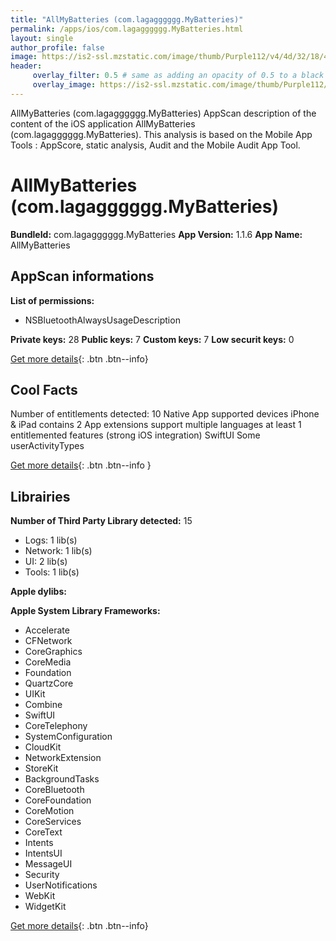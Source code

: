 ```yaml
---
title: "AllMyBatteries (com.lagagggggg.MyBatteries)"
permalink: /apps/ios/com.lagagggggg.MyBatteries.html
layout: single
author_profile: false
image: https://is2-ssl.mzstatic.com/image/thumb/Purple112/v4/4d/32/18/4d3218bd-946c-93d0-fff8-49f648032064/AppIcon-0-0-1x_U007emarketing-0-7-0-85-220.png/512x512bb.jpg
header: 
     overlay_filter: 0.5 # same as adding an opacity of 0.5 to a black background
     overlay_image: https://is2-ssl.mzstatic.com/image/thumb/Purple112/v4/4d/32/18/4d3218bd-946c-93d0-fff8-49f648032064/AppIcon-0-0-1x_U007emarketing-0-7-0-85-220.png/512x512bb.jpg
---
```

AllMyBatteries (com.lagagggggg.MyBatteries) AppScan description of the content of the iOS application AllMyBatteries (com.lagagggggg.MyBatteries). This analysis is based on the Mobile App Tools : AppScore, static analysis, Audit and the Mobile Audit App Tool.

# AllMyBatteries (com.lagagggggg.MyBatteries)

**BundleId:** com.lagagggggg.MyBatteries
**App Version:** 1.1.6
**App Name:** AllMyBatteries


## AppScan informations 

**List of permissions:** 
- NSBluetoothAlwaysUsageDescription
  
  
**Private keys:** 28
**Public keys:** 7
**Custom keys:** 7
**Low securit keys:** 0
  
[Get more details](/pricing.html){: .btn .btn--info}

## Cool Facts

Number of entitlements detected: 10
Native App
supported devices iPhone & iPad
contains 2 App extensions
support multiple languages
at least 1 entitlemented features (strong iOS integration)
SwiftUI
Some userActivityTypes
  
[Get more details](/pricing.html){: .btn .btn--info }

## Librairies 
**Number of Third Party Library detected:** 15
- Logs: 1 lib(s)
- Network: 1 lib(s)
- UI: 2 lib(s)
- Tools: 1 lib(s)


**Apple dylibs:**


**Apple System Library Frameworks:**
- Accelerate
- CFNetwork
- CoreGraphics
- CoreMedia
- Foundation
- QuartzCore
- UIKit
- Combine
- SwiftUI
- CoreTelephony
- SystemConfiguration
- CloudKit
- NetworkExtension
- StoreKit
- BackgroundTasks
- CoreBluetooth
- CoreFoundation
- CoreMotion
- CoreServices
- CoreText
- Intents
- IntentsUI
- MessageUI
- Security
- UserNotifications
- WebKit
- WidgetKit


  
[Get more details](/pricing.html){: .btn .btn--info}

